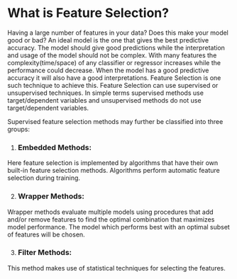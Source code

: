 # What is Feature Selection?
Having a large number of features in your data? Does this make your model good or bad? 
An ideal model is the one that gives the best predictive accuracy. The model should give good predictions while the interpretation and usage of the model should not be complex. With many features the complexity(time/space) of any classifier or regressor increases while the performance could decrease. When the model has a good predictive accuracy it will also have a good interpretations. Feature Selection is one such technique to achieve this.
Feature Selection can use supervised or unsupervised techniques. In simple terms supervised methods use target/dependent variables and unsupervised methods do not use target/dependent variables.

Supervised feature selection methods may further be classified into three groups:

1. ### Embedded Methods: 
 Here feature selection is implemented by algorithms that have their own built-in feature selection methods. Algorithms perform automatic feature selection during training.
 
2. ### Wrapper Methods: 
 Wrapper methods evaluate multiple models using procedures that add and/or remove features to find the optimal combination that maximizes model performance. The model which performs best with an optimal subset of features will be chosen.
 
3. ### Filter Methods:
 This method makes use of statistical techniques for selecting the features.
